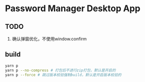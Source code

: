 # Password Manager Desktop App

## TODO
1. 确认弹窗优化，不使用window.confirm

## build
```bash
yarn p
yarn p --no-compress # 打包后不进行zip打包，默认是开启的
yarn p --force # 跳过版本校验强制build，默认是开启版本校验的
```